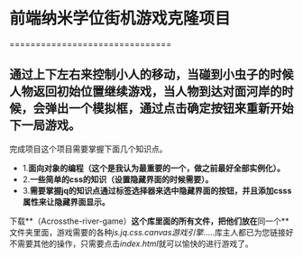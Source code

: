 
# 前端纳米学位街机游戏克隆项目
===============================

## 通过上下左右来控制小人的移动，当碰到小虫子的时候人物返回初始位置继续游戏，当人物到达对面河岸的时候，会弹出一个模拟框，通过点击确定按钮来重新开始下一局游戏。
完成项目这个项目需要掌握下面几个知识点。
- 1.**面向对象的编程（这个是我认为最重要的一个，做之前最好全部实例化）。**
- 2.**一些简单的css的知识（设置隐藏界面的时候需要）。**
- 3.**需要掌握jq的知识点通过标签选择器来选中隐藏界面的按钮，并且添加csss属性来让隐藏界面显示。**

下载**（Acrossthe-river-game）**这个库里面的所有文件，把他们放在**同一个**文件夹里面，游戏需要的各种*js.jq.css.canvas游戏引擎*.....库主人都已为您链接好不需要其他的操作，只需要点击*index.html*就可以愉快的进行游戏了。
